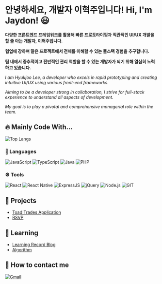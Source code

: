 # 안녕하세요, 개발자 이혁주입니다! Hi, I'm Jaydon! 😃 

**다양한 프론트엔드 프레임워크를 활용해 빠른 프로토타이핑과 직관적인 UI/UX 개발을 할 줄 아는 개발자, 이혁주입니다.**


**협업에 강하며 맡은 프로젝트에서 전체를 이해할 수 있는 풀스택 경험을 추구합니다.**

**팀 내에서 중추적이고 전반적인 관리 역할을 할 수 있는 개발자가 되기 위해 열심히 노력하고 있습니다.**

*I am Hyukjoo Lee, a developer who excels in rapid prototyping and creating intuitive UI/UX using various front-end frameworks.*

*Aiming to be a developer strong in collaboration, I strive for full-stack experience to understand all aspects of development.*

*My goal is to play a pivotal and comprehensive managerial role within the team.*

## 🔥 Mainly Code With...

[![Top Langs](https://github-readme-stats.vercel.app/api/top-langs/?username=Hyukjoo-Lee&layout=compact&theme=vue&langs_count=5)](https://github.com/anuraghazra/github-readme-stats)

### 🚀 Languages

![JavaScript](https://img.shields.io/badge/-JavaScript-%23F7DF1C?style=for-the-badge&logo=JavaScript&logoColor=000000&labelColor=%23F7DF1C)
![TypeScript](https://img.shields.io/badge/TYPESCRIPT-2F75C1?style=for-the-badge&logo=typescript&logoColor=ffffff)
![Java](https://img.shields.io/badge/-JAVA-007396?style=for-the-badge&logo=JAVA&logoColor=ffffff)
![PHP](https://img.shields.io/badge/PHP-777BB4?style=for-the-badge&logo=php&logoColor=ffffff)

### ⚙️ Tools 

![React](https://img.shields.io/badge/React-00ADD8?style=for-the-badge&logo=react&logoColor=ffffff)
![React Native](https://img.shields.io/badge/React%20Native-00ADD8?style=for-the-badge&logo=react&logoColor=000000)
![ExpressJS](https://img.shields.io/badge/ExpressJS-000000?style=for-the-badge&logo=javascript&logoColor=F0DA40)
![jQuery](https://img.shields.io/badge/JQUERY-FFFFFF?style=for-the-badge&logo=JQUERY&logoColor=0365A8)
![Node.js](https://img.shields.io/badge/Node.js-43853D?style=for-the-badge&logo=node.js&logoColor=ffffff)
![GIT](https://img.shields.io/badge/GIT-E44C30?style=for-the-badge&logo=git&logoColor=white)

## 🚀 Projects
- [Toad Trades Application]()
- [RSVP]()

## 📝 Learning

- [Learning Record Blog]()
- [Algorithm](https://github.com/Hyukjoo-Lee/LeetHub)

## 📱 How to contact me

[![Gmail](https://img.shields.io/badge/Gmail-D14836?style=for-the-badge&logo=gmail&logoColor=ffffff)](mailto:hjjaydon.lee@gmail.com)
